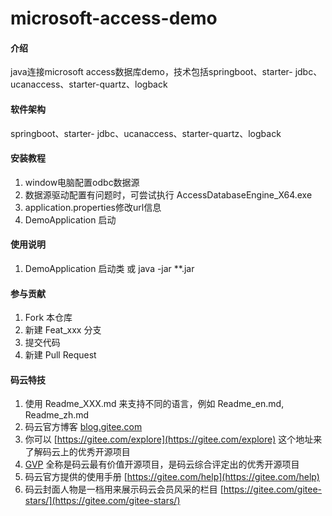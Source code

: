 # microsoft-access-demo

#### 介绍
java连接microsoft access数据库demo，技术包括springboot、starter- jdbc、ucanaccess、starter-quartz、logback

#### 软件架构
springboot、starter- jdbc、ucanaccess、starter-quartz、logback


#### 安装教程

1.  window电脑配置odbc数据源
2.  数据源驱动配置有问题时，可尝试执行 AccessDatabaseEngine_X64.exe
3.  application.properties修改url信息
4.  DemoApplication 启动

#### 使用说明

1.  DemoApplication 启动类 或 java -jar **.jar

#### 参与贡献

1.  Fork 本仓库
2.  新建 Feat_xxx 分支
3.  提交代码
4.  新建 Pull Request


#### 码云特技

1.  使用 Readme\_XXX.md 来支持不同的语言，例如 Readme\_en.md, Readme\_zh.md
2.  码云官方博客 [blog.gitee.com](https://blog.gitee.com)
3.  你可以 [https://gitee.com/explore](https://gitee.com/explore) 这个地址来了解码云上的优秀开源项目
4.  [GVP](https://gitee.com/gvp) 全称是码云最有价值开源项目，是码云综合评定出的优秀开源项目
5.  码云官方提供的使用手册 [https://gitee.com/help](https://gitee.com/help)
6.  码云封面人物是一档用来展示码云会员风采的栏目 [https://gitee.com/gitee-stars/](https://gitee.com/gitee-stars/)

